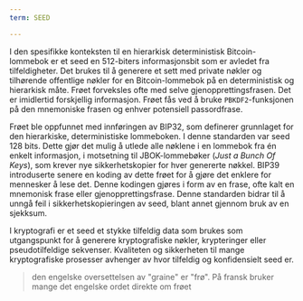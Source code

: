 ```yaml
---
term: SEED

---
```

I den spesifikke konteksten til en hierarkisk deterministisk Bitcoin-lommebok er et seed en 512-biters informasjonsbit som er avledet fra tilfeldigheter. Det brukes til å generere et sett med private nøkler og tilhørende offentlige nøkler for en Bitcoin-lommebok på en deterministisk og hierarkisk måte. Frøet forveksles ofte med selve gjenopprettingsfrasen. Det er imidlertid forskjellig informasjon. Frøet fås ved å bruke `PBKDF2`-funksjonen på den mnemoniske frasen og enhver potensiell passordfrase.

Frøet ble oppfunnet med innføringen av BIP32, som definerer grunnlaget for den hierarkiske, deterministiske lommeboken. I denne standarden var seed 128 bits. Dette gjør det mulig å utlede alle nøklene i en lommebok fra én enkelt informasjon, i motsetning til JBOK-lommebøker (*Just a Bunch Of Keys*), som krever nye sikkerhetskopier for hver genererte nøkkel. BIP39 introduserte senere en koding av dette frøet for å gjøre det enklere for mennesker å lese det. Denne kodingen gjøres i form av en frase, ofte kalt en mnemonisk frase eller gjenopprettingsfrase. Denne standarden bidrar til å unngå feil i sikkerhetskopieringen av seed, blant annet gjennom bruk av en sjekksum.

I kryptografi er et seed et stykke tilfeldig data som brukes som utgangspunkt for å generere kryptografiske nøkler, krypteringer eller pseudotilfeldige sekvenser. Kvaliteten og sikkerheten til mange kryptografiske prosesser avhenger av hvor tilfeldig og konfidensielt seed er.

> den engelske oversettelsen av "graine" er "frø". På fransk bruker mange det engelske ordet direkte om frøet